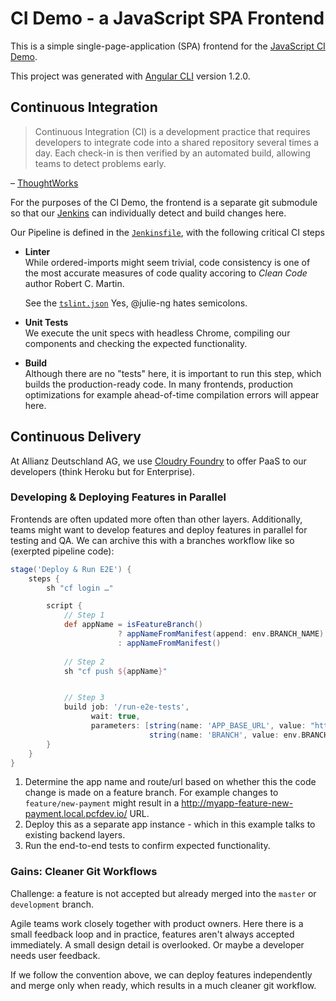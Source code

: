 # CI Demo - a JavaScript SPA Frontend

This is a simple single-page-application (SPA) frontend for the [JavaScript CI Demo](https://github.com/AllianzDeutschlandAG/cidemo).

This project was generated with [Angular CLI](https://github.com/angular/angular-cli) version 1.2.0. 

## Continuous Integration

> Continuous Integration (CI) is a development practice that requires developers to integrate code into a shared repository several times a day. Each check-in is then verified by an automated build, allowing teams to detect problems early. 

– [ThoughtWorks](https://www.thoughtworks.com/continuous-integration)

For the purposes of the CI Demo, the frontend is a separate git submodule so that our [Jenkins](https://github.com/AllianzDeutschlandAG/cidemo-jenkins) can individually detect and build changes here.

Our Pipeline is defined in the [`Jenkinsfile`](./Jenkinsfile), with the following critical CI steps

- **Linter**  
  While ordered-imports might seem trivial, code consistency is one of the most accurate measures of code quality accoring to _Clean Code_ author Robert C. Martin. 

  See the [`tslint.json`](./config/tslint.json) Yes, @julie-ng hates semicolons. 

- **Unit Tests**  
  We execute the unit specs with headless Chrome, compiling our components and checking the expected functionality.

- **Build**  
  Although there are no "tests" here, it is important to run this step, which builds the production-ready code. In many frontends, production optimizations for example ahead-of-time compilation errors will appear here. 

## Continuous Delivery

At Allianz Deutschland AG, we use [Cloudry Foundry](https://www.cloudfoundry.org/) to offer PaaS to our developers (think Heroku but for Enterprise).

### Developing & Deploying Features in Parallel

Frontends are often updated more often than other layers. Additionally, teams might want to develop features and deploy features in parallel for testing and QA. We can archive this with a branches workflow like so (exerpted pipeline code):

```groovy
stage('Deploy & Run E2E') {
    steps {
        sh "cf login …"

        script {
            // Step 1
            def appName = isFeatureBranch()
                        ? appNameFromManifest(append: env.BRANCH_NAME)
                        : appNameFromManifest()
            
            // Step 2
            sh "cf push ${appName}"


            // Step 3
            build job: '/run-e2e-tests',
                  wait: true,
                  parameters: [string(name: 'APP_BASE_URL', value: "https://${appName}.${params.CF_BASE_HOST}/"),
                               string(name: 'BRANCH', value: env.BRANCH_NAME)]
        }
    }
}
```

1. Determine the app name and route/url based on whether this the code change is made on a feature branch. For example changes to `feature/new-payment` might result in a http://myapp-feature-new-payment.local.pcfdev.io/ URL.
2. Deploy this as a separate app instance - which in this example talks to existing backend layers.
3. Run the end-to-end tests to confirm expected functionality.

### Gains: Cleaner Git Workflows

Challenge: a feature is not accepted but already merged into the `master` or `development` branch.

Agile teams work closely together with product owners. Here there is a small feedback loop and in practice, features aren't always accepted immediately. A small design detail is overlooked. Or maybe a developer needs user feedback. 

If we follow the convention above, we can deploy features independently and merge only when ready, which results in a much cleaner git workflow.

